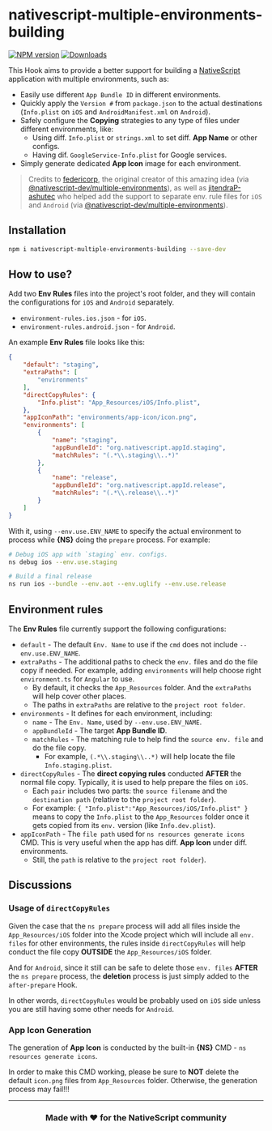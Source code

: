 
# nativescript-multiple-environments-building

[![NPM version][npm-image]][npm-url]
[![Downloads][downloads-image]][npm-url]

[npm-image]:http://img.shields.io/npm/v/nativescript-multiple-environments-building.svg
[npm-url]:https://www.npmjs.com/package/nativescript-multiple-environments-building
[downloads-image]:http://img.shields.io/npm/dm/nativescript-multiple-environments-building.svg

This Hook aims to provide a better support for building a [NativeScript](https://nativescript.org/) application with multiple environments, such as:

- Easily use different `App Bundle ID` in different environments.
- Quickly apply the `Version #` from `package.json` to the actual destinations (`Info.plist` on `iOS` and `AndroidManifest.xml` on `Android`).
- Safely configure the **Copying** strategies to any type of files under different environments, like:
  - Using diff. `Info.plist` or `strings.xml` to set diff. **App Name** or other configs.
  - Having dif. `GoogleService-Info.plist` for Google services.
- Simply generate dedicated **App Icon** image for each environment.

> Credits to [federicorp](https://github.com/federicorp), the original creator of this amazing idea (via [@nativescript-dev/multiple-environments](https://github.com/federicorp/nativescript-dev-multiple-env)), as well as [jitendraP-ashutec](https://github.com/jitendraP-ashutec) who helped add the support to separate env. rule files for `iOS` and `Android` (via [@nativescript-dev/multiple-environments](https://github.com/jitendraP-ashutec/nativescript-dev-multiple-env)).

## Installation

```bash
npm i nativescript-multiple-environments-building --save-dev
```

## How to use?

Add two **Env Rules** files into the project's root folder, and they will contain the configurations for `iOS` and `Android` separately.

- `environment-rules.ios.json` - for `iOS`.
- `environment-rules.android.json` - for `Android`.

An example **Env Rules** file looks like this:

```json
{
    "default": "staging",
    "extraPaths": [
        "environments"
    ],
    "directCopyRules": {
        "Info.plist": "App_Resources/iOS/Info.plist",
    },
    "appIconPath": "environments/app-icon/icon.png",
    "environments": [
        {
            "name": "staging",
            "appBundleId": "org.nativescript.appId.staging",
            "matchRules": "(.*\\.staging\\..*)"
        },
        {
            "name": "release",
            "appBundleId": "org.nativescript.appId.release",
            "matchRules": "(.*\\.release\\..*)"
        }
    ]
}
```

With it, using `--env.use.ENV_NAME` to specify the actual environment to process while **{NS}** doing the `prepare` process. For example:

```bash
# Debug iOS app with `staging` env. configs.
ns debug ios --env.use.staging

# Build a final release
ns run ios --bundle --env.aot --env.uglify --env.use.release
```

## Environment rules

The **Env Rules** file currently support the following configurations:

- `default` - The default `Env. Name` to use if the `cmd` does not include `--env.use.ENV_NAME`.
- `extraPaths` - The additional paths to check the `env.` files and do the file copy if needed. For example, adding `environments` will help choose right `environment.ts` for `Angular` to use.
  - By default, it checks the `App_Resources` folder. And the `extraPaths` will help cover other places.
  - The paths in `extraPaths` are relative to the `project root folder`.
- `environments` - It defines for each environment, including:
  - `name` - The `Env. Name`, used by `--env.use.ENV_NAME`.
  - `appBundleId` - The target **App Bundle ID**.
  - `matchRules` - The matching rule to help find the `source env. file` and do the file copy.
    - For example, `(.*\\.staging\\..*)` will help locate the file `Info.staging.plist`.
- `directCopyRules` - The **direct copying rules** conducted **AFTER** the normal file copy. Typically, it is used to help prepare the files on `iOS`.
  - Each `pair` includes two parts: the `source filename` and the `destination path` (relative to the `project root folder`).
  - For example: `{ "Info.plist":"App_Resources/iOS/Info.plist" }` means to copy the `Info.plist` to the `App_Resources` folder once it gets copied from its `env.` version (like `Info.dev.plist`).
- `appIconPath` - The `file path` used for `ns resources generate icons` CMD. This is very useful when the app has diff. **App Icon** under diff. environments.
  - Still, the `path` is relative to the `project root folder`).

## Discussions

### Usage of `directCopyRules`

Given the case that the `ns prepare` process will add all files inside the `App_Resources/iOS` folder into the Xcode project which will include all `env. files` for other environments, the rules inside `directCopyRules` will help conduct the file copy **OUTSIDE** the `App_Resources/iOS` folder.

And for `Android`, since it still can be safe to delete those `env. files` **AFTER** the `ns prepare` process, the **deletion** process is just simply added to the `after-prepare` Hook.

In other words, `directCopyRules` would be probably used on `iOS` side unless you are still having some other needs for `Android`.

### App Icon Generation

The generation of **App Icon** is conducted by the built-in **{NS}** CMD - `ns resources generate icons`.

In order to make this CMD working, please be sure to **NOT** delete the default `icon.png` files from `App_Resources` folder. Otherwise, the generation process may fail!!!


<hr>
<h3 align="center">Made with ❤️ for the NativeScript community</h3>
